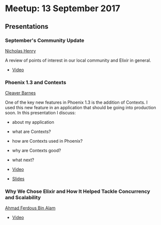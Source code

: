 # Meetup: 13 September 2017

## Presentations

### September's Community Update

[Nicholas Henry](https://twitter.com/nicholasjhenry)

A review of points of interest in our local community and Elixir in general.

- [Video](https://www.youtube.com/watch?v=???)


### Phoenix 1.3 and Contexts

[Cleaver Barnes](https://twitter.com/cleaverbarnes)

One of the key new features in Phoenix 1.3 is the addition of Contexts. I used this new feature in an application that should be going into production soon. In this presentation I discuss:

- about my application
- what are Contexts?
- how are Contexts used in Phoenix?
- why are Contexts good?
- what next?

- [Video](https://www.youtube.com/watch?v=???)
- [Slides](https://github.com/cleaver/elixir-presentation-2017-09)

### Why We Chose Elixir and How It Helped Tackle Concurrency and Scalability

[Ahmad Ferdous Bin Alam](https://twitter.com/ahmadferdous)

- [Video](https://www.youtube.com/watch?v=???)
